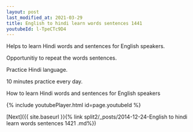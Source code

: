 ```yaml
---
layout: post
last_modified_at: 2021-03-29
title: English to hindi learn words sentences 1441 
youtubeId: l-TpeCTc9D4
---
```

 
 
Helps to learn Hindi words and sentences for English speakers.

Opportunitiy to repeat the words sentences. 

Practice Hindi language. 
 
10 minutes practice every day. 
 
How to learn Hindi words and sentences for English speakers 
 
{% include youtubePlayer.html id=page.youtubeId %}
 
 
[Next]({{ site.baseurl }}{% link  split2/_posts/2014-12-24-English to hindi learn words sentences 1421 .md%})
 
